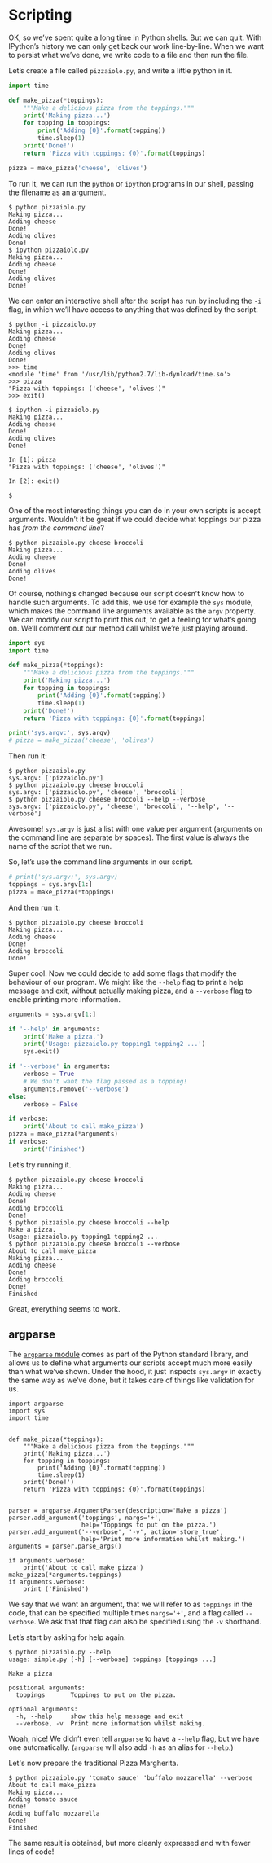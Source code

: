 # Scripting

OK, so we’ve spent quite a long time in Python shells. But we can quit.
With IPython’s history we can only get back our work line-by-line. When we want to
persist what we’ve done, we write code to a file and then run the file.

Let’s create a file called `pizzaiolo.py`, and write a little python in it.

```python
import time

def make_pizza(*toppings):
    """Make a delicious pizza from the toppings."""
    print('Making pizza...')
    for topping in toppings:
        print('Adding {0}'.format(topping))
        time.sleep(1)
    print('Done!')
    return 'Pizza with toppings: {0}'.format(toppings)

pizza = make_pizza('cheese', 'olives')
```

To run it, we can run the `python` or `ipython` programs in our shell, passing
the filename as an argument.

```shell
$ python pizzaiolo.py
Making pizza...
Adding cheese
Done!
Adding olives
Done!
$ ipython pizzaiolo.py
Making pizza...
Adding cheese
Done!
Adding olives
Done!
```

We can enter an interactive shell after the script has run by including the
`-i` flag, in which we’ll have access to anything that was defined by the
script.

```shell
$ python -i pizzaiolo.py
Making pizza...
Adding cheese
Done!
Adding olives
Done!
>>> time
<module 'time' from '/usr/lib/python2.7/lib-dynload/time.so'>
>>> pizza
"Pizza with toppings: ('cheese', 'olives')"
>>> exit()

$ ipython -i pizzaiolo.py
Making pizza...
Adding cheese
Done!
Adding olives
Done!

In [1]: pizza
"Pizza with toppings: ('cheese', 'olives')"

In [2]: exit()

$
```

One of the most interesting things you can do in your own scripts is accept
arguments. Wouldn’t it be great if we could decide what toppings our pizza has
_from the command line_?

```shell
$ python pizzaiolo.py cheese broccoli
Making pizza...
Adding cheese
Done!
Adding olives
Done!
```

Of course, nothing’s changed because our script doesn’t know how to handle such
arguments. To add this, we use for example the `sys` module, which makes the command line
arguments available as the `argv` property. We can modify our script to print
this out, to get a feeling for what’s going on. We’ll comment out our method
call whilst we’re just playing around.

```python
import sys
import time

def make_pizza(*toppings):
    """Make a delicious pizza from the toppings."""
    print('Making pizza...')
    for topping in toppings:
        print('Adding {0}'.format(topping))
        time.sleep(1)
    print('Done!')
    return 'Pizza with toppings: {0}'.format(toppings)

print('sys.argv:', sys.argv)
# pizza = make_pizza('cheese', 'olives')
```

Then run it:

```shell
$ python pizzaiolo.py
sys.argv: ['pizzaiolo.py']
$ python pizzaiolo.py cheese broccoli
sys.argv: ['pizzaiolo.py', 'cheese', 'broccoli']
$ python pizzaiolo.py cheese broccoli --help --verbose
sys.argv: ['pizzaiolo.py', 'cheese', 'broccoli', '--help', '--verbose']
```

Awesome! `sys.argv` is just a list with one value per argument (arguments on
the command line are separate by spaces). The first value is always the name of
the script that we run.

So, let’s use the command line arguments in our script.

```python
# print('sys.argv:', sys.argv)
toppings = sys.argv[1:]
pizza = make_pizza(*toppings)
```

And then run it:

```shell
$ python pizzaiolo.py cheese broccoli
Making pizza...
Adding cheese
Done!
Adding broccoli
Done!
```

Super cool. Now we could decide to add some flags that modify the behaviour of
our program. We might like the `--help` flag to print a help message and exit,
without actually making pizza, and a `--verbose` flag to enable printing more
information.

```python
arguments = sys.argv[1:]

if '--help' in arguments:
    print('Make a pizza.')
    print('Usage: pizzaiolo.py topping1 topping2 ...')
    sys.exit()

if '--verbose' in arguments:
    verbose = True
    # We don't want the flag passed as a topping!
    arguments.remove('--verbose')
else:
    verbose = False

if verbose:
    print('About to call make_pizza')
pizza = make_pizza(*arguments)
if verbose:
    print('Finished')
```

Let’s try running it.

```shell
$ python pizzaiolo.py cheese broccoli
Making pizza...
Adding cheese
Done!
Adding broccoli
Done!
$ python pizzaiolo.py cheese broccoli --help
Make a pizza.
Usage: pizzaiolo.py topping1 topping2 ...
$ python pizzaiolo.py cheese broccoli --verbose
About to call make_pizza
Making pizza...
Adding cheese
Done!
Adding broccoli
Done!
Finished
```

Great, everything seems to work.

## argparse

The [`argparse` module][argparse] comes as part of the Python standard library,
and allows us to define what arguments our scripts accept much more easily
than what we’ve shown. Under the hood, it just inspects `sys.argv` in exactly
the same way as we’ve done, but it takes care of things like validation for us.

```
import argparse
import sys
import time


def make_pizza(*toppings):
    """Make a delicious pizza from the toppings."""
    print('Making pizza...')
    for topping in toppings:
        print('Adding {0}'.format(topping))
        time.sleep(1)
    print('Done!')
    return 'Pizza with toppings: {0}'.format(toppings)


parser = argparse.ArgumentParser(description='Make a pizza')
parser.add_argument('toppings', nargs='+',
                    help='Toppings to put on the pizza.')
parser.add_argument('--verbose', '-v', action='store_true',
                    help='Print more information whilst making.')
arguments = parser.parse_args()

if arguments.verbose:
    print('About to call make_pizza')
make_pizza(*arguments.toppings)
if arguments.verbose:
    print ('Finished')
```

We say that we want an argument, that we will refer to as `toppings` in the
code, that can be specified multiple times `nargs='+'`, and a flag called
`--verbose`. We ask that that flag can also be specified using the `-v`
shorthand.

Let’s start by asking for help again.

```shell
$ python pizzaiolo.py --help
usage: simple.py [-h] [--verbose] toppings [toppings ...]

Make a pizza

positional arguments:
  toppings       Toppings to put on the pizza.

optional arguments:
  -h, --help     show this help message and exit
  --verbose, -v  Print more information whilst making.
```

Woah, nice! We didn’t even tell `argparse` to have a `--help` flag, but we have
one automatically. (`argparse` will also add `-h` as an alias for `--help`.)

Let's now prepare the traditional Pizza Margherita.

```shell
$ python pizzaiolo.py 'tomato sauce' 'buffalo mozzarella' --verbose
About to call make_pizza
Making pizza...
Adding tomato sauce
Done!
Adding buffalo mozzarella
Done!
Finished
```

The same result is obtained, but more cleanly expressed and with fewer lines of code!

[argparse]: https://docs.python.org/2/library/argparse.html
